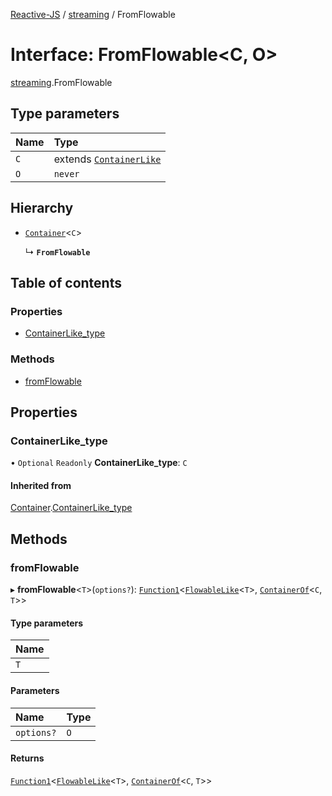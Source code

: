 [Reactive-JS](../README.md) / [streaming](../modules/streaming.md) / FromFlowable

# Interface: FromFlowable<C, O\>

[streaming](../modules/streaming.md).FromFlowable

## Type parameters

| Name | Type |
| :------ | :------ |
| `C` | extends [`ContainerLike`](containers.ContainerLike.md) |
| `O` | `never` |

## Hierarchy

- [`Container`](containers.Container.md)<`C`\>

  ↳ **`FromFlowable`**

## Table of contents

### Properties

- [ContainerLike\_type](streaming.FromFlowable.md#containerlike_type)

### Methods

- [fromFlowable](streaming.FromFlowable.md#fromflowable)

## Properties

### ContainerLike\_type

• `Optional` `Readonly` **ContainerLike\_type**: `C`

#### Inherited from

[Container](containers.Container.md).[ContainerLike_type](containers.Container.md#containerlike_type)

## Methods

### fromFlowable

▸ **fromFlowable**<`T`\>(`options?`): [`Function1`](../modules/functions.md#function1)<[`FlowableLike`](streaming.FlowableLike.md)<`T`\>, [`ContainerOf`](../modules/containers.md#containerof)<`C`, `T`\>\>

#### Type parameters

| Name |
| :------ |
| `T` |

#### Parameters

| Name | Type |
| :------ | :------ |
| `options?` | `O` |

#### Returns

[`Function1`](../modules/functions.md#function1)<[`FlowableLike`](streaming.FlowableLike.md)<`T`\>, [`ContainerOf`](../modules/containers.md#containerof)<`C`, `T`\>\>

